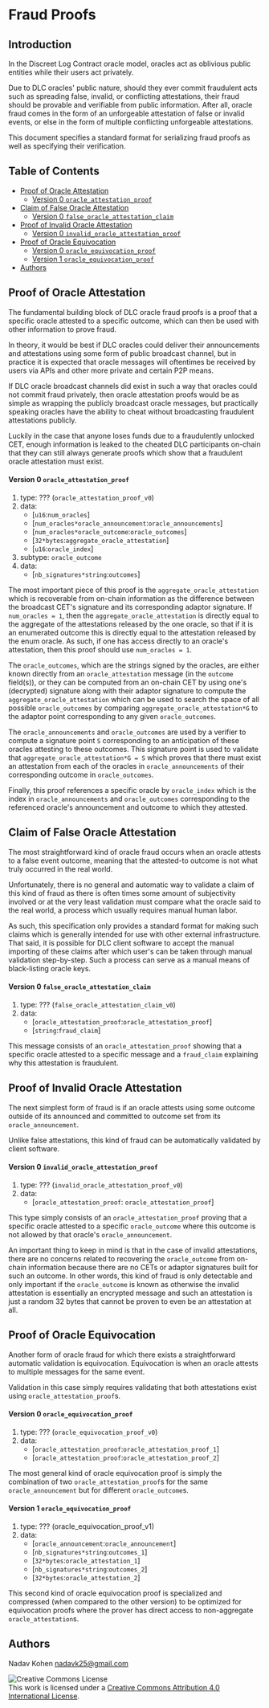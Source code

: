 # Fraud Proofs

## Introduction

In the Discreet Log Contract oracle model, oracles act as oblivious public entities while
their users act privately.

Due to DLC oracles' public nature, should they ever commit fraudulent acts such as spreading
false, invalid, or conflicting attestations, their fraud should be provable and verifiable from public information.
After all, oracle fraud comes in the form of an unforgeable attestation of false or invalid events,
or else in the form of multiple conflicting unforgeable attestations.

This document specifies a standard format for serializing fraud proofs as well as specifying their verification.

## Table of Contents

* [Proof of Oracle Attestation](#proof-of-oracle-attestation)
  * [Version 0 `oracle_attestation_proof`](#version-0-oracle_attestation_proof)
* [Claim of False Oracle Attestation](#claim-of-false-oracle-attestation)
  * [Version 0 `false_oracle_attestation_claim` ](#version-0-false_oracle_attestation_claim)
* [Proof of Invalid Oracle Attestation](#proof-of-invalid-oracle-attestation)
  * [Version 0 `invalid_oracle_attestation_proof`](#version-0-invalid_oracle_attestation_proof)
* [Proof of Oracle Equivocation](#proof-of-oracle-equivocation)
  * [Version 0 `oracle_equivocation_proof`](#version-0-oracle_equivocation_proof)
  * [Version 1 `oracle_equivocation_proof`](#version-1-oracle_equivocation_proof)
* [Authors](#authors)

## Proof of Oracle Attestation

The fundamental building block of DLC oracle fraud proofs is a proof that a specific oracle
attested to a specific outcome, which can then be used with other information to prove fraud.

In theory, it would be best if DLC oracles could deliver their announcements and attestations
using some form of public broadcast channel, but in practice it is expected that oracle messages
will oftentimes be received by users via APIs and other more private and certain P2P means.

If DLC oracle broadcast channels did exist in such a way that oracles could not commit fraud privately,
then oracle attestation proofs would be as simple as wrapping the publicly broadcast oracle messages,
but practically speaking oracles have the ability to cheat without broadcasting fraudulent attestations publicly.

Luckily in the case that anyone loses funds due to a fraudulently unlocked CET, enough information is leaked
to the cheated DLC participants on-chain that they can still always generate proofs which show that a fraudulent
oracle attestation must exist.

#### Version 0 `oracle_attestation_proof`

1. type: ??? (`oracle_attestation_proof_v0`)
2. data:
   * [`u16`:`num_oracles`]
   * [`num_oracles*oracle_announcement`:`oracle_announcements`]
   * [`num_oracles*oracle_outcome`:`oracle_outcomes`]
   * [`32*bytes`:`aggregate_oracle_attestation`]
   * [`u16`:`oracle_index`]
3. subtype: `oracle_outcome`
4. data:
   * [`nb_signatures*string`:`outcomes`]

The most important piece of this proof is the `aggregate_oracle_attestation` which is recoverable from
on-chain information as the difference between the broadcast CET's signature and its corresponding adaptor signature.
If `num_oracles = 1`, then the `aggregate_oracle_attestation` is directly equal to the aggregate of the attestations released
by the one oracle, so that if it is an enumerated outcome this is directly equal to the attestation released by the enum oracle. 
As such, if one has access directly to an oracle's attestation, then this proof should use `num_oracles = 1`.

The `oracle_outcomes`, which are the strings signed by the oracles, are either known directly from an `oracle_attestation`
message (in the `outcome` field(s)), or they can be computed from an on-chain CET by using one's (decrypted) signature along
with their adaptor signature to compute the `aggregate_oracle_attestation` which can be used to search the space of all
possible `oracle_outcomes` by comparing `aggregate_oracle_attestation*G` to the adaptor point corresponding to any
given `oracle_outcomes`. 

The `oracle_announcements` and `oracle_outcomes` are used by a verifier to compute a signature point `S` corresponding to an
anticipation of these oracles attesting to these outcomes.
This signature point is used to validate that `aggregate_oracle_attestation*G = S` which proves that there must exist an attestation
from each of the oracles in `oracle_announcements` of their corresponding outcome in `oracle_outcomes`.

Finally, this proof references a specific oracle by `oracle_index` which is the index in `oracle_announcements` and `oracle_outcomes`
corresponding to the referenced oracle's announcement and outcome to which they attested. 

## Claim of False Oracle Attestation

The most straightforward kind of oracle fraud occurs when an oracle attests to a false event outcome,
meaning that the attested-to outcome is not what truly occurred in the real world.

Unfortunately, there is no general and automatic way to validate a claim of this kind of fraud as there
is often times some amount of subjectivity involved or at the very least validation must compare what
the oracle said to the real world, a process which usually requires manual human labor.

As such, this specification only provides a standard format for making such claims which is generally
intended for use with other external infrastructure.
That said, it is possible for DLC client software to accept the manual importing of these claims after
which user's can be taken through manual validation step-by-step.
Such a process can serve as a manual means of black-listing oracle keys.

#### Version 0 `false_oracle_attestation_claim`

1. type: ??? (`false_oracle_attestation_claim_v0`)
2. data:
   * [`oracle_attestation_proof`:`oracle_attestation_proof`]
   * [`string`:`fraud_claim`]

This message consists of an `oracle_attestation_proof` showing that a specific oracle attested to
a specific message and a `fraud_claim` explaining why this attestation is fraudulent.

## Proof of Invalid Oracle Attestation

The next simplest form of fraud is if an oracle attests using some outcome outside of its announced
and committed to outcome set from its `oracle_announcement`.

Unlike false attestations, this kind of fraud can be automatically validated by client software.

#### Version 0 `invalid_oracle_attestation_proof`

1. type: ??? (`invalid_oracle_attestation_proof_v0`)
2. data:
   * [`oracle_attestation_proof`: `oracle_attestation_proof`]

This type simply consists of an `oracle_attestation_proof` proving that a specific oracle attested to
a specific `oracle_outcome` where this outcome is not allowed by that oracle's `oracle_announcement`.

An important thing to keep in mind is that in the case of invalid attestations, there are no concerns related
to recovering the `oracle_outcome` from on-chain information because there are no CETs or adaptor
signatures built for such an outcome.
In other words, this kind of fraud is only detectable and only important if the `oracle_outcome` is known
as otherwise the invalid attestation is essentially an encrypted message and such an attestation is just
a random 32 bytes that cannot be proven to even be an attestation at all.

## Proof of Oracle Equivocation

Another form of oracle fraud for which there exists a straightforward automatic validation is equivocation.
Equivocation is when an oracle attests to multiple messages for the same event.

Validation in this case simply requires validating that both attestations exist using `oracle_attestation_proof`s.

#### Version 0 `oracle_equivocation_proof`

1. type: ??? (`oracle_equivocation_proof_v0`)
2. data:
   * [`oracle_attestation_proof`:`oracle_attestation_proof_1`]
   * [`oracle_attestation_proof`:`oracle_attestation_proof_2`]

The most general kind of oracle equivocation proof is simply the combination of two `oracle_attestation_proof`s
for the same `oracle_announcement` but for different `oracle_outcome`s.

#### Version 1 `oracle_equivocation_proof`

1. type: ??? (oracle_equivocation_proof_v1)
2. data:
   * [`oracle_announcement`:`oracle_announcement`]
   * [`nb_signatures*string`:`outcomes_1`]
   * [`32*bytes`:`oracle_attestation_1`]
   * [`nb_signatures*string`:`outcomes_2`]
   * [`32*bytes`:`oracle_attestation_2`]

This second kind of oracle equivocation proof is specialized and compressed (when compared to the other version)
to be optimized for equivocation proofs where the prover has direct access to non-aggregate `oracle_attestation`s.

## Authors

Nadav Kohen <nadavk25@gmail.com>

![Creative Commons License](https://i.creativecommons.org/l/by/4.0/88x31.png "License CC-BY")
<br>
This work is licensed under a [Creative Commons Attribution 4.0 International License](http://creativecommons.org/licenses/by/4.0/).